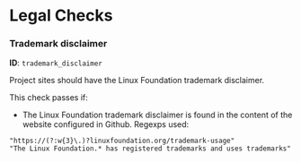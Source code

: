 # Legal Checks

### &#x20;<a href="#trademark-disclaimer" id="trademark-disclaimer"></a>

### Trademark disclaimer <a href="#trademark-disclaimer" id="trademark-disclaimer"></a>

**ID**: `trademark_disclaimer`

Project sites should have the Linux Foundation trademark disclaimer.

This check passes if:

* The Linux Foundation trademark disclaimer is found in the content of the website configured in Github. Regexps used:

```
"https://(?:w{3}\.)?linuxfoundation.org/trademark-usage"
"The Linux Foundation.* has registered trademarks and uses trademarks"
```
